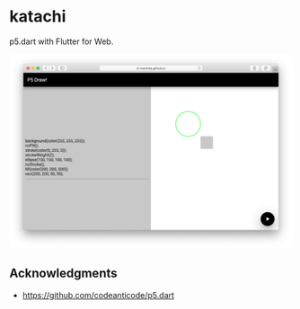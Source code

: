 # katachi

p5.dart with Flutter for Web.

![](example.png)

## Acknowledgments

- https://github.com/codeanticode/p5.dart
